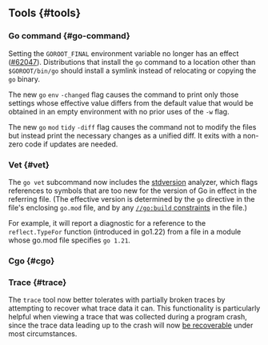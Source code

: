 ## Tools {#tools}

### Go command {#go-command}

Setting the `GOROOT_FINAL` environment variable no longer has an effect
([#62047](/issue/62047)).
Distributions that install the `go` command to a location other than
`$GOROOT/bin/go` should install a symlink instead of relocating
or copying the `go` binary.

<!-- go.dev/issue/34208, CL 563137, CL 586095 -->
The new `go` `env` `-changed` flag causes the command to print only
those settings whose effective value differs from the default value
that would be obtained in an empty environment with no prior uses of the `-w` flag.

<!-- go.dev/issue/27005, CL 585401 -->
The new `go` `mod` `tidy` `-diff` flag causes the command not to modify
the files but instead print the necessary changes as a unified diff.
It exits with a non-zero code if updates are needed.

### Vet {#vet}

The `go vet` subcommand now includes the
[stdversion](https://pkg.go.dev/golang.org/x/tools/go/analysis/passes/stdversion)
analyzer, which flags references to symbols that are too new for the version
of Go in effect in the referring file. (The effective version is determined
by the `go` directive in the file's enclosing `go.mod` file, and
by any [`//go:build` constraints](https://pkg.go.dev/cmd/go#hdr-Build_constraints)
in the file.)

For example, it will report a diagnostic for a reference to the
`reflect.TypeFor` function (introduced in go1.22) from a file in a
module whose go.mod file specifies `go 1.21`.

### Cgo {#cgo}

### Trace {#trace}

<!-- go.dev/issue/65316 -->
The `trace` tool now better tolerates with partially broken traces by attempting
to recover what trace data it can. This functionality is particularly helpful
when viewing a trace that was collected during a program crash, since the trace
data leading up to the crash will now [be recoverable](/issue/65319) under most
circumstances.
